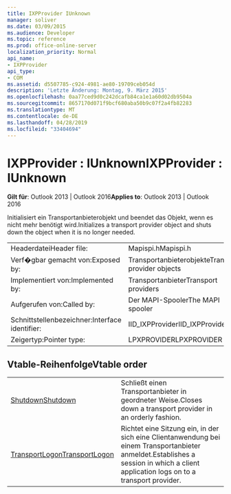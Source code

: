 ```yaml
---
title: IXPProvider IUnknown
manager: soliver
ms.date: 03/09/2015
ms.audience: Developer
ms.topic: reference
ms.prod: office-online-server
localization_priority: Normal
api_name:
- IXPProvider
api_type:
- COM
ms.assetid: d5507785-c924-4981-ae80-19709ceb054d
description: 'Letzte Änderung: Montag, 9. März 2015'
ms.openlocfilehash: 0aa77ced9d0c242dcafb84ca1e1a60d02db9504a
ms.sourcegitcommit: 8657170d071f9bcf680aba50b9c07f2a4fb82283
ms.translationtype: MT
ms.contentlocale: de-DE
ms.lasthandoff: 04/28/2019
ms.locfileid: "33404694"
---
```

# <a name="ixpprovider--iunknown"></a><span data-ttu-id="bce49-103">IXPProvider : IUnknown</span><span class="sxs-lookup"><span data-stu-id="bce49-103">IXPProvider : IUnknown</span></span>

  
  
<span data-ttu-id="bce49-104">**Gilt für**: Outlook 2013 | Outlook 2016</span><span class="sxs-lookup"><span data-stu-id="bce49-104">**Applies to**: Outlook 2013 | Outlook 2016</span></span> 
  
<span data-ttu-id="bce49-105">Initialisiert ein Transportanbieterobjekt und beendet das Objekt, wenn es nicht mehr benötigt wird.</span><span class="sxs-lookup"><span data-stu-id="bce49-105">Initializes a transport provider object and shuts down the object when it is no longer needed.</span></span>
  
|||
|:-----|:-----|
|<span data-ttu-id="bce49-106">Headerdatei</span><span class="sxs-lookup"><span data-stu-id="bce49-106">Header file:</span></span>  <br/> |<span data-ttu-id="bce49-107">Mapispi.h</span><span class="sxs-lookup"><span data-stu-id="bce49-107">Mapispi.h</span></span>  <br/> |
|<span data-ttu-id="bce49-108">Verf�gbar gemacht von:</span><span class="sxs-lookup"><span data-stu-id="bce49-108">Exposed by:</span></span>  <br/> |<span data-ttu-id="bce49-109">Transportanbieterobjekte</span><span class="sxs-lookup"><span data-stu-id="bce49-109">Transport provider objects</span></span>  <br/> |
|<span data-ttu-id="bce49-110">Implementiert von:</span><span class="sxs-lookup"><span data-stu-id="bce49-110">Implemented by:</span></span>  <br/> |<span data-ttu-id="bce49-111">Transportanbieter</span><span class="sxs-lookup"><span data-stu-id="bce49-111">Transport providers</span></span>  <br/> |
|<span data-ttu-id="bce49-112">Aufgerufen von:</span><span class="sxs-lookup"><span data-stu-id="bce49-112">Called by:</span></span>  <br/> |<span data-ttu-id="bce49-113">Der MAPI-Spooler</span><span class="sxs-lookup"><span data-stu-id="bce49-113">The MAPI spooler</span></span>  <br/> |
|<span data-ttu-id="bce49-114">Schnittstellenbezeichner:</span><span class="sxs-lookup"><span data-stu-id="bce49-114">Interface identifier:</span></span>  <br/> |<span data-ttu-id="bce49-115">IID_IXPProvider</span><span class="sxs-lookup"><span data-stu-id="bce49-115">IID_IXPProvider</span></span>  <br/> |
|<span data-ttu-id="bce49-116">Zeigertyp:</span><span class="sxs-lookup"><span data-stu-id="bce49-116">Pointer type:</span></span>  <br/> |<span data-ttu-id="bce49-117">LPXPROVIDER</span><span class="sxs-lookup"><span data-stu-id="bce49-117">LPXPROVIDER</span></span>  <br/> |
   
## <a name="vtable-order"></a><span data-ttu-id="bce49-118">Vtable-Reihenfolge</span><span class="sxs-lookup"><span data-stu-id="bce49-118">Vtable order</span></span>

|||
|:-----|:-----|
|[<span data-ttu-id="bce49-119">Shutdown</span><span class="sxs-lookup"><span data-stu-id="bce49-119">Shutdown</span></span>](ixpprovider-shutdown.md) <br/> |<span data-ttu-id="bce49-120">Schließt einen Transportanbieter in geordneter Weise.</span><span class="sxs-lookup"><span data-stu-id="bce49-120">Closes down a transport provider in an orderly fashion.</span></span>  <br/> |
|[<span data-ttu-id="bce49-121">TransportLogon</span><span class="sxs-lookup"><span data-stu-id="bce49-121">TransportLogon</span></span>](ixpprovider-transportlogon.md) <br/> |<span data-ttu-id="bce49-122">Richtet eine Sitzung ein, in der sich eine Clientanwendung bei einem Transportanbieter anmeldet.</span><span class="sxs-lookup"><span data-stu-id="bce49-122">Establishes a session in which a client application logs on to a transport provider.</span></span>  <br/> |
   

